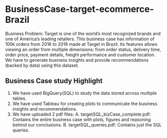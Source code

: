 # BusinessCase-target-ecommerce-Brazil

Business Problem:
Target is one of the world’s most recognized brands and one of America’s leading retailers. This business case has information of 100k orders from 2016 to 2018 made at Target in Brazil. Its features allows viewing an order from multiple dimensions: from order status, delivery time, order price, payment details, freight performance and customer location. We have to generate business insights and provide recommendations (backed by data) using this dataset.

## Business Case study Highlight
1. We have used BigQuery(SQL) to study the data stored across multiple tables.
2. We have used Tableau for creating plots to communicate the business insights and recommendations.
3. We have uploaded 2 pdf files:
      A. targetSQL_bizCase_complete.pdf: Contains the entire business case with plots, figures and reasoning behind our conclusions.
      B. targetSQL_queries.pdf: Contains just the SQL queries.
